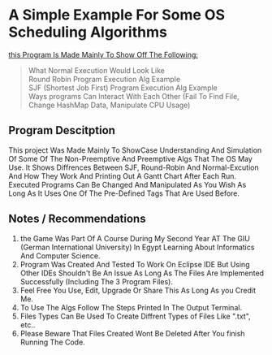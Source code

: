 # A Simple Example For Some OS Scheduling Algorithms
<ins>this Program Is Made Mainly To Show Off The Following:</ins><br>
> What Normal Execution Would Look Like<br>
> Round Robin Program Execution Alg Example<br>
> SJF (Shortest Job First) Program Execution Alg Example<br>
> Ways programs Can Interact With Each Other (Fail To Find File, Change HashMap Data, Manipulate CPU Usage)<br>

## Program Descitption
This project Was Made Mainly To ShowCase Understanding And Simulation Of Some Of The Non-Preemptive And Preemptive Algs That The OS May Use.
It Shows Diffrences Between SJF, Round-Robin And Normal-Excution And How They Work And Printing Out A Gantt Chart After Each Run. Executed Programs Can Be Changed And Manipulated As You Wish As Long As
It Uses One Of The Pre-Defined Tags That Are Used Before.

## Notes / Recommendations
1. the Game Was Part Of A Course During My Second Year AT The GIU (German International University) In Egypt Learning About Informatics And Computer Science.<br>
2. Program Was Created And Tested To Work On Eclipse IDE But Using Other IDEs Shouldn't Be An Issue As Long As The Files Are Implemented Successfully (Including The 3 Program Files).<br>
3. Feel Free You Use, Edit, Upgrade Or Share This As Long As you Credit Me.<br>
4. To Use The Algs Follow The Steps Printed In The Output Terminal.<br>
5. Files Types Can Be Used To Create Diffrent Types of Files Like ".txt", etc..<br>
6. Please Beware That Files Created Wont Be Deleted After You finish Running The Code.<br>
